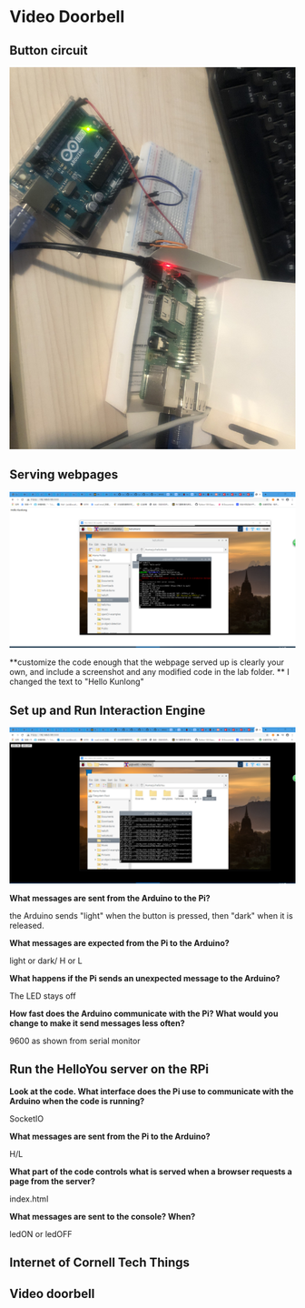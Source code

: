 # Video Doorbell


## Button circuit

![button](https://github.com/Kunlong1994/Interactive-Lab-Hub/blob/master/lab7/buttoncircuit.JPG)

## Serving webpages 
 
![kunlong'swebsite](https://github.com/Kunlong1994/Interactive-Lab-Hub/blob/master/lab7/servingwebpages.png)
 
**customize the code enough that the webpage served up is clearly your own, and include a screenshot and any modified code in the lab folder. **
 I changed the text to "Hello Kunlong"
 
## Set up and Run Interaction Engine

![interaction](https://github.com/Kunlong1994/Interactive-Lab-Hub/blob/master/lab7/Interactionmachine.png)

**What messages are sent from the Arduino to the Pi?**

the Arduino sends "light" when the button is pressed, then "dark" when it is released.

**What messages are expected from the Pi to the Arduino?**

light or dark/ H or L

**What happens if the Pi sends an unexpected message to the Arduino?**

The LED stays off

**How fast does the Arduino communicate with the Pi? What would you change to make it send messages less often?**

9600 as shown from serial monitor

## Run the HelloYou server on the RPi

**Look at the code. What interface does the Pi use to communicate with the Arduino when the code is running?**

SocketIO

**What messages are sent from the Pi to the Arduino?**

H/L

**What part of the code controls what is served when a browser requests a page from the server?**

index.html

**What messages are sent to the console? When?**

ledON or ledOFF

## Internet of Cornell Tech Things




## Video doorbell
 

